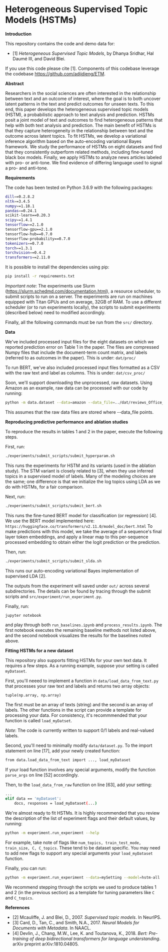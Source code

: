 # Heterogeneous Supervised Topic Models (HSTMs)

**Introduction**

This repository contains the code and demo data for: 
- [1] _Heterogeneous Supervised Topic Models_, by Dhanya Sridhar, Hal Daumé III, and David Blei.

If you use this code please cite [1]. Components of this codebase leverage the codebase https://github.com/adjidieng/ETM.

**Abstract**

Researchers in the social sciences are often interested in the relationship between text and an outcome of interest, where the goal is to both uncover latent patterns in the text and predict outcomes for unseen texts. To this end, this paper develops the heterogeneous supervised topic models (HSTM), a probabilistic approach to text analysis and prediction. HSTMs posit a joint model of text and outcomes to find heterogeneous patterns that help with both text analysis and prediction. The main benefit of HSTMs is that they capture heterogeneity in the relationship between text and the outcome across latent topics. To fit HSTMs, we develop a variational inference algorithm based on the auto-encoding variational Bayes framework. We study the performance of HSTMs on eight datasets and find that they consistently outperform related methods, including fine-tuned black box models. Finally, we apply HSTMs to analyze news articles labeled with pro- or anti-tone. We find evidence of differing language used to signal a pro- and anti-tone.

**Requirements** 

The code has been tested on Python 3.6.9 with the following packages:
```bash
dill==0.2.8.2
nltk==3.4.5
numpy==1.18.1
pandas==0.24.1
scikit-learn==0.20.3
scipy==1.4.1
tensorflow==2.1.0
tensorflow-gpu==2.1.0
tensorflow-hub==0.7.0
tensorflow-probability==0.7.0
tokenizers==0.7.0
torch==1.3.1
torchvision==0.4.2
transformers==2.11.0
```

It is possible to install the dependencies using pip:
```bash
pip install -r requirements.txt
```

_Important note_: The experiments use Slurm (https://slurm.schedmd.com/documentation.html), a resource scheduler, to submit scripts to run on a server. The experiments are run on machines equipped with Titan GPUs and on average, 32GB of RAM. To use a different scheduler (or to run experiments locally), the scripts to submit experiments (described below) need to modified accordingly.

Finally, all the following commands must be run from the ```src/``` directory.

**Data**

We've included processed input files for the eight datasets on which we reported prediction error on Table 1 in the paper. The files are compressed Numpy files that include the document-term count matrix, and labels (referred to as outcomes in the paper). This is under:
```dat/proc/```

To run BERT, we've also included processed input files formatted as a CSV with the raw text and label as columns. This is under:
```dat/csv_proc/```

Soon, we'll support downloading the unprocessed, raw datasets. Using Amazon as an example, raw data can be processed with our code by running:
```bash
python -m data.dataset --data=amazon --data_file=../dat/reviews_Office_Products_5.json
``` 
This assumes that the raw data files are stored where --data_file points.

**Reproducing predictive performance and ablation studies**

To reproduce the results in tables 1 and 2 in the paper, execute the following steps.

First, run:
```bash
./experiments/submit_scripts/submit_hyperparam.sh
```
This runs the experiments for HSTM and its variants (used in the ablation study). The STM variant is closely related to [3], when they use inferred topics
in a supervised model of labels. Many of the modeling choices are the same; one difference is that we initialize the log topics using LDA as we do with HSTMs, for a fair comparison.

Next, run:
```bash
./experiments/submit_scripts/submit_bert.sh
```
This runs the fine-tuned BERT model for classification (or regression) [4]. We use the BERT model implemented here:
```https://huggingface.co/transformers/v2.11.0/model_doc/bert.html```
To make predictions with this model, we take the average of a sequence's final layer token embeddings, and apply a linear map to this per-sequence processed embedding to obtain either the logit prediction or the prediction.

Then, run:
```bash
./experiments/submit_scripts/submit_slda.sh
```
This runs our auto-encoding variational Bayes implementation of supervised LDA [2].

The outputs from the experiment will saved under ```out/``` across several subdirectories. The details can be found by tracing through the submit scripts and ```src/experiment/run_experiment.py```.

Finally, run:
```bash
jupyter notebook
```
and play through both ```run_baselines.ipynb``` and ```process_results.ipynb```. The first notebook executes the remaining baseline methods not listed above, and the second notebook visualizes the results for the baselines noted above.

**Fitting HSTMs for a new dataset**

This repository also supports fitting HSTMs for your own text data. It requires a few steps. 
As a running example, suppose your setting is called ```myDataset```.

First, you'll neeed to implement a function in ```data/load_data_from_text.py``` that processes your raw text and labels and returns two array objects:
```
tuple(np.array, np.array)
```
The first must be an array of texts (string) and the second is an array of labels. The other functions in the script can provide a template for processing your data. For consistency, it's recommmended that your function is called ```load_myDatset```.

_Note_: The code is currently written to support 0/1 labels and real-valued labels.

Second, you'll need to minimally modify ```data/dataset.py```. To the import statement on line [17], add your newly created function:
```bash
from data.load_data_from_text import ..., load_myDataset
```
If your load function involves any special arguments, modify the function ```parse_args``` on line [52] accordingly.

Then, to the ```load_data_from_raw``` function on line [63], add your setting:
```bash
...
elif data == 'myDataset':
    docs, responses = load_myDataset(...)
```

We're almost ready to fit HSTMs. It is highly recommended that you review the description of the list of experiment flags and their default values, by running:
```bash
python -m experiment.run_experiment --help
```
For example, take note of flags like ```num_topics, train_test_mode, train_size, C, C_topics```. These tend to be dataset specific. You may need to add new flags to support any special arguments your ```load_myDataset``` function. 

Finally, you can run:
```bash
python -m experiment.run_experiment --data=mySetting --model=hstm-all
```

We recommend stepping through the scripts we used to produce tables 1 and 2 (in the previous section) as a template for tuning parameters like ```C``` and ```C_topics```. 


**References**
- [2] Mcauliffe, J. and Blei, D., 2007. _Supervised topic models_. In NeurIPS.
- [3] Card, D., Tan, C., and Smith, N.A., 2017. _Neural Models for Documents with Metadata_. In NAACL.
- [4] Devlin, J., Chang, M.W., Lee, K. and Toutanova, K., 2018. _Bert: Pre-training of deep bidirectional transformers for language understanding_. arXiv preprint arXiv:1810.04805.

